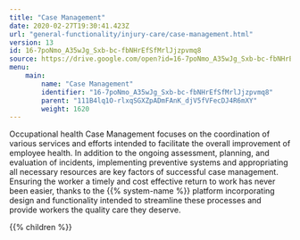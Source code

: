 ```yaml
---
title: "Case Management"
date: 2020-02-27T19:30:41.423Z
url: "general-functionality/injury-care/case-management.html"
version: 13
id: 16-7poNmo_A35wJg_Sxb-bc-fbNHrEfSfMrlJjzpvmq8
source: https://drive.google.com/open?id=16-7poNmo_A35wJg_Sxb-bc-fbNHrEfSfMrlJjzpvmq8
menu:
    main:
        name: "Case Management"
        identifier: "16-7poNmo_A35wJg_Sxb-bc-fbNHrEfSfMrlJjzpvmq8"
        parent: "111B4lq1O-rlxqSGXZpADmFAnK_djV5fVFecDJ4R6mXY"
        weight: 1620
---
```









Occupational health Case Management focuses on the coordination of various services and efforts intended to facilitate the overall improvement of employee health. In addition to the ongoing assessment, planning, and evaluation of incidents, implementing preventive systems and appropriating all necessary resources are key factors of successful case management. Ensuring the worker a timely and cost effective return to work has never been easier, thanks to the {{% system-name %}} platform incorporating design and functionality intended to streamline these processes and provide workers the quality care they deserve.





{{% children %}}

